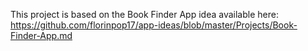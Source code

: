 This project is based on the Book Finder App idea available here: https://github.com/florinpop17/app-ideas/blob/master/Projects/Book-Finder-App.md
